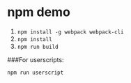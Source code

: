 npm demo
========

1. `npm install -g webpack webpack-cli`
2. `npm install`
3. `npm run build`

###For userscripts:

`npm run userscript`